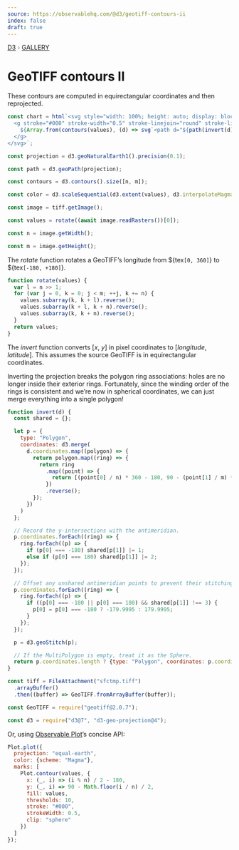 ```yaml
---
source: https://observablehq.com/@d3/geotiff-contours-ii
index: false
draft: true
---
```


<div style="color: grey; font: 13px/25.5px var(--sans-serif); text-transform: uppercase;"><h1 style="display: none;">GeoTIFF contours II</h1><a href="https://d3js.org/">D3</a> › <a href="/@d3/gallery">Gallery</a></div>

# GeoTIFF contours II

These contours are computed in equirectangular coordinates and then reprojected.

```js echo
const chart = html`<svg style="width: 100%; height: auto; display: block;" viewBox="0 0 960 500">
  <g stroke="#000" stroke-width="0.5" stroke-linejoin="round" stroke-linecap="round">
    ${Array.from(contours(values), (d) => svg`<path d="${path(invert(d))}" fill="${color(d.value)}" />`)}
  </g>
</svg>`;
```

```js echo
const projection = d3.geoNaturalEarth1().precision(0.1);
```

```js echo
const path = d3.geoPath(projection);
```

```js echo
const contours = d3.contours().size([n, m]);
```

```js echo
const color = d3.scaleSequential(d3.extent(values), d3.interpolateMagma);
```

```js echo
const image = tiff.getImage();
```

```js echo
const values = rotate((await image.readRasters())[0]);
```

```js echo
const n = image.getWidth();
```

```js echo
const m = image.getHeight();
```

The _rotate_ function rotates a GeoTIFF’s longitude from ${tex`[0, 360]`} to ${tex`[-180, +180]`}.

```js echo
function rotate(values) {
  var l = n >> 1;
  for (var j = 0, k = 0; j < m; ++j, k += n) {
    values.subarray(k, k + l).reverse();
    values.subarray(k + l, k + n).reverse();
    values.subarray(k, k + n).reverse();
  }
  return values;
}
```

The _invert_ function converts [*x*, *y*] in pixel coordinates to [*longitude*, *latitude*]. This assumes the source GeoTIFF is in equirectangular coordinates.

Inverting the projection breaks the polygon ring associations: holes are no longer inside their exterior rings. Fortunately, since the winding order of the rings is consistent and we’re now in spherical coordinates, we can just merge everything into a single polygon!

```js echo
function invert(d) {
  const shared = {};

  let p = {
    type: "Polygon",
    coordinates: d3.merge(
      d.coordinates.map((polygon) => {
        return polygon.map((ring) => {
          return ring
            .map((point) => {
              return [(point[0] / n) * 360 - 180, 90 - (point[1] / m) * 180];
            })
            .reverse();
        });
      })
    )
  };

  // Record the y-intersections with the antimeridian.
  p.coordinates.forEach((ring) => {
    ring.forEach((p) => {
      if (p[0] === -180) shared[p[1]] |= 1;
      else if (p[0] === 180) shared[p[1]] |= 2;
    });
  });

  // Offset any unshared antimeridian points to prevent their stitching.
  p.coordinates.forEach((ring) => {
    ring.forEach((p) => {
      if ((p[0] === -180 || p[0] === 180) && shared[p[1]] !== 3) {
        p[0] = p[0] === -180 ? -179.9995 : 179.9995;
      }
    });
  });

  p = d3.geoStitch(p);

  // If the MultiPolygon is empty, treat it as the Sphere.
  return p.coordinates.length ? {type: "Polygon", coordinates: p.coordinates} : {type: "Sphere"};
}
```

```js echo
const tiff = FileAttachment("sfctmp.tiff")
  .arrayBuffer()
  .then((buffer) => GeoTIFF.fromArrayBuffer(buffer));
```

```js echo
const GeoTIFF = require("geotiff@2.0.7");
```

```js echo
const d3 = require("d3@7", "d3-geo-projection@4");
```

Or, using [Observable Plot](/plot/)’s concise API:

```js echo
Plot.plot({
  projection: "equal-earth",
  color: {scheme: "Magma"},
  marks: [
    Plot.contour(values, {
      x: (_, i) => (i % n) / 2 - 180,
      y: (_, i) => 90 - Math.floor(i / n) / 2,
      fill: values,
      thresholds: 10,
      stroke: "#000",
      strokeWidth: 0.5,
      clip: "sphere"
    })
  ]
});
```
